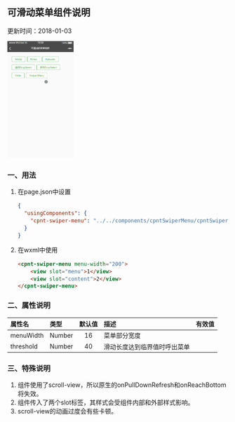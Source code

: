 ## 可滑动菜单组件说明
更新时间：2018-01-03

<img src="./images/wxapp-components-swiper-menu.gif" width="30%">

### 一、用法
1. 在page.json中设置
    ```json
    {
      "usingComponents": {
        "cpnt-swiper-menu": "../../components/cpntSwiperMenu/cpntSwiperMenu"
      }
    }
    ```

2. 在wxml中使用
    ```html
    <cpnt-swiper-menu menu-width="200">
        <view slot="menu">1</view>
        <view slot="content">2</view>
    </cpnt-swiper-menu>
    ```

### 二、属性说明
| 属性名       | 类型     |默认值      |描述                             |有效值      |
|:----------- |:-------- |:---------:|:------------------------------- |:--------- |
| menuWidth   | Number   |16         |菜单部分宽度                      |           |
| threshold   | Number   |40         |滑动长度达到临界值时呼出菜单        |           |

### 三、特殊说明
1. 组件使用了scroll-view，所以原生的onPullDownRefresh和onReachBottom将失效。
2. 组件传入了两个slot标签，其样式会受组件内部和外部样式影响。
3. scroll-view的动画过度会有些卡顿。